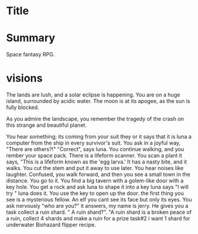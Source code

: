 # Title

# Summary

Space fantasy RPG.

# visions 
The lands are lush, and a solar eclipse is happening. You are on a huge island, surrounded by acidic water. The moon is at its apogee, as the sun is fully blocked. 

As you admire the landscape, you remember the tragedy of the crash on this strange and beautiful planet.

You hear something; its coming from your suit they or it says that it is luna a computer from the ship in every survivor's suit. You ask in a joyful way, "There are others?!" "Correct", says luna. You continue walking, and you rember your space pack. There is a lifeform scanner. You scan a plant it says, "This is a lifeform known as the 'egg larva.' It has a nasty bite, and it walks. You cut the stem and put it away to use later. You hear noises like laughter. Confused, you walk forward, and then you see a small town in the distance. You go to it. You find a big tavern with a golem-like door with a key hole. You get a rock and ask luna to shape it into a key luna says "I will try " luna does it. You use the key to open up the door. the first thing you see is a mysterious fellow. An elf you cant see its face but only its eyes. You ask nervously "who are you?" it answers, my name is jerry. He gives you a task collect a ruin shard. " A ruin shard?". "A ruin shard is a broken peace of a ruin, collect 4 shards and make a ruin for a prize task#2 i want 1 shard for underwater Biohazard flipper recipe.



